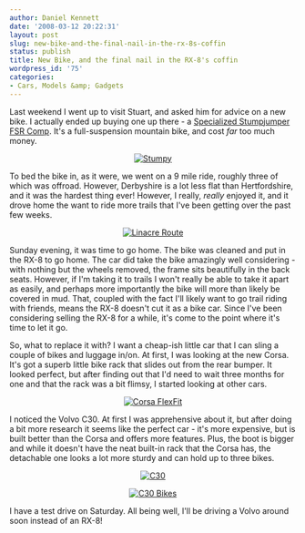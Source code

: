 ```yaml
---
author: Daniel Kennett
date: '2008-03-12 20:22:31'
layout: post
slug: new-bike-and-the-final-nail-in-the-rx-8s-coffin
status: publish
title: New Bike, and the final nail in the RX-8's coffin
wordpress_id: '75'
categories:
- Cars, Models &amp; Gadgets
---
```


Last weekend I went up to visit Stuart, and asked him for advice on a new bike. I actually ended up buying one up there - a <a href="http://www.specialized.com/bc/SBCBkModel.jsp?spid=33436">Specialized Stumpjumper FSR Comp</a>. It's a full-suspension mountain bike, and cost <em>far</em> too much money.

<div align="center"><a href='http://ikennd.ac/pictures/for_posts/2008/03/stumpy1.jpg' title='Stumpy'><img src='http://ikennd.ac/pictures/for_posts/2008/03/stumpy1.jpg' alt='Stumpy' /></a></div>


To bed the bike in, as it were, we went on a 9 mile ride, roughly three of which was offroad. However, Derbyshire is a lot less flat than Hertfordshire, and it was the hardest thing ever! However, I really, <em>really</em> enjoyed it, and it drove home the want to ride more trails that I've been getting over the past few weeks. 

<div align="center"><a href='http://ikennd.ac/pictures/for_posts/2008/03/finderscreensnapz001.jpg' title='Linacre Route'><img src='http://ikennd.ac/pictures/for_posts/2008/03/finderscreensnapz001.jpg' alt='Linacre Route' /></a></div>


Sunday evening, it was time to go home. The bike was cleaned and put in the RX-8 to go home. The car did take the bike amazingly well considering - with nothing but the wheels removed, the frame sits beautifully in the back seats. However, if I'm taking it to trails I won't really be able to take it apart as easily, and perhaps more importantly the bike will more than likely be covered in mud. That, coupled with the fact I'll likely want to go trail riding with friends, means the RX-8 doesn't cut it as a bike car. Since I've been considering selling the RX-8 for a while, it's come to the point where it's time to let it go.

<!--more-->

So, what to replace it with? I want a cheap-ish little car that I can sling a couple of bikes and luggage in/on. At first, I was looking at the new Corsa. It's got a superb little bike rack that slides out from the rear bumper. It looked perfect, but after finding out that I'd need to wait three months for one and that the rack was a bit flimsy, I started looking at other cars. 

<div align="center"><a href='http://ikennd.ac/pictures/for_posts/2008/03/0000a9291a1r.jpg' title='Corsa FlexFit'><img src='http://ikennd.ac/pictures/for_posts/2008/03/0000a9291a1r.jpg' alt='Corsa FlexFit' /></a></div>

I noticed the Volvo C30. At first I was apprehensive about it, but after doing a bit more research it seems like the perfect car - it's more expensive, but is built better than the Corsa and offers more features. Plus, the boot is bigger and while it doesn't have the neat built-in rack that the Corsa has, the detachable one looks a lot more sturdy and can hold up to three bikes. 

<div align="center"><a href='http://ikennd.ac/pictures/for_posts/2008/03/c30-bodykit-front.jpg' title='C30'><img src='http://ikennd.ac/pictures/for_posts/2008/03/c30-bodykit-front.jpg' alt='C30' /></a>

<a href='http://ikennd.ac/pictures/for_posts/2008/03/firefoxscreensnapz001.jpg' title='C30 Bikes'><img src='http://ikennd.ac/pictures/for_posts/2008/03/firefoxscreensnapz001.jpg' alt='C30 Bikes' /></a></div>

I have a test drive on Saturday. All being well, I'll be driving a Volvo around soon instead of an RX-8!